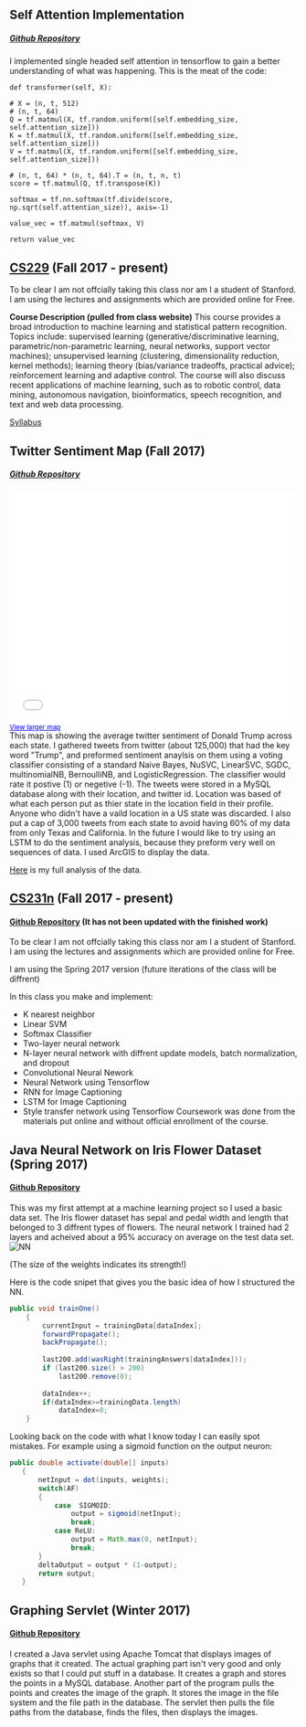 
## Self Attention Implementation
##### [Github Repository](https://github.com/riels89/Attention)
I implemented single headed self attention in tensorflow to gain a better understanding of what was happening. 
This is the meat of the code:
```
def transformer(self, X):

# X = (n, t, 512)
# (n, t, 64)
Q = tf.matmul(X, tf.random.uniform([self.embedding_size, self.attention_size]))
K = tf.matmul(X, tf.random.uniform([self.embedding_size, self.attention_size]))
V = tf.matmul(X, tf.random.uniform([self.embedding_size, self.attention_size]))

# (n, t, 64) * (n, t, 64).T = (n, t, n, t)
score = tf.matmul(Q, tf.transpose(K))

softmax = tf.nn.softmax(tf.divide(score, np.sqrt(self.attention_size)), axis=-1)

value_vec = tf.matmul(softmax, V)

return value_vec
```
## [CS229](http://cs229.stanford.edu/) (Fall 2017 - present) 

To be clear I am not offcially taking this class nor am I a student of Stanford. I am using the lectures and assignments which are provided  online for Free. 

**Course Description (pulled from class website)** This course provides a broad introduction to machine learning and statistical pattern recognition. Topics include: supervised learning (generative/discriminative learning, parametric/non-parametric learning, neural networks, support vector machines); unsupervised learning (clustering, dimensionality reduction, kernel methods); learning theory (bias/variance tradeoffs, practical advice); reinforcement learning and adaptive control. The course will also discuss recent applications of machine learning, such as to robotic control, data mining, autonomous navigation, bioinformatics, speech recognition, and text and web data processing.

[Syllabus](http://cs229.stanford.edu/syllabus.html)

## Twitter Sentiment Map (Fall 2017)
##### [Github Repository](https://github.com/riels89/-Twitter-Sentiment-Map)

<style>.embed-container {position: relative; padding-bottom: 80%; height: 0; max-width: 100%;} .embed-container iframe, .embed-container object, .embed-container iframe{position: absolute; top: 0; left: 0; width: 100%; height: 100%;} small{position: absolute; z-index: 40; bottom: 0; margin-bottom: -15px;}</style><div class="embed-container"><small><a href="//sbhs-gis.maps.arcgis.com/apps/Embed/index.html?webmap=1f671c7b5bce4fceb743340521e5b62f&amp;extent=-137.4089,11.4506,-29.4792,57.5233&zoom=true&scale=true&legend=true&disable_scroll=false&theme=dark" style="color:#0000FF;text-align:left" target="_blank">View larger map</a></small><br><iframe width="500" height="400" frameborder="0" scrolling="no" marginheight="0" marginwidth="0" title="Twitter Sentiment Map - Trump (embedding version)" src="//sbhs-gis.maps.arcgis.com/apps/Embed/index.html?webmap=1f671c7b5bce4fceb743340521e5b62f&amp;extent=-137.4089,11.4506,-29.4792,57.5233&zoom=true&previewImage=false&scale=true&legend=true&disable_scroll=false&theme=dark"></iframe></div>


This map is showing the average twitter sentiment of Donald Trump across each state. I gathered tweets from twitter (about 125,000) that had the key word "Trump", and preformed sentiment anaylsis on them using a voting classifier consisting of a standard Naive Bayes, NuSVC, LinearSVC, SGDC, multinomialNB, BernoulliNB, and LogisticRegression. The classifier would rate it postive (1) or negetive (-1). The tweets were stored in a MySQL database along with their location,  and twitter id. Location was based of what each person put as thier state in the location field in their profile. Anyone who didn't have a vaild location in a US state was discarded. I also put a cap of 3,000 tweets from each state to avoid having 60% of my data from only Texas and California. In the future I would like to try using an LSTM to do the sentiment analysis, because they preform very well on sequences of data. I used ArcGIS to display the data.

[Here](https://arcg.is/1znnDD) is my full analysis of the data. 



## [CS231n](http://cs231n.stanford.edu/) (Fall 2017 - present) 
#### [Github Repository](https://github.com/riels89/CS231n) (It has not been updated with the finished work)

To be clear I am not offcially taking this class nor am I a student of Stanford. I am using the lectures and assignments which are provided  online for Free. 

I am using the Spring 2017 version (future iterations of the class will be diffrent)

In this class you make and implement:

* K nearest neighbor
* Linear SVM
* Softmax Classifier
* Two-layer neural network
* N-layer neural network with diffrent update models, batch normalization, and dropout
* Convolutional Neural Nework
* Neural Network using Tensorflow
* RNN for Image Captioning	
* LSTM for Image Captioning
* Style transfer network using Tensorflow
Coursework was done from the materials put online and without official enrollment of the course.

## Java Neural Network on Iris Flower Dataset (Spring 2017)
#### [Github Repository](https://github.com/riels89/IrisFlowerJavaNN)

This was my first attempt at a machine learning project so I used a basic data set. The Iris flower dataset has sepal and pedal width and length that belonged to 3 diffrent types of flowers. The neural network I trained had 2 layers and acheived about a 95% accuracy on average on the test data set. 
![NN](https://i.gyazo.com/f918bc03aed8c89d37f326b386f78d8f.png)

(The size of the weights indicates its strength!)

Here is the code snipet that gives you the basic idea of how I structured the NN.
```Java
public void trainOne()
	{
		currentInput = trainingData[dataIndex];
		forwardPropagate();
		backPropagate();
		
		last200.add(wasRight(trainingAnswers[dataIndex]));
		if (last200.size() > 200)
			last200.remove(0);
		
		dataIndex++;
		if(dataIndex>=trainingData.length)
			dataIndex=0;
	}
 ```
 
 Looking back on the code with what I know today I can easily spot mistakes. For example using a sigmoid function on the output neuron:
 ```Java
 public double activate(double[] inputs)
	{
		netInput = dot(inputs, weights);
		switch(AF)
		{
			case  SIGMOID:
				output = sigmoid(netInput);
				break;
			case ReLU:
				output = Math.max(0, netInput);
				break;
		}
		deltaOutput = output * (1-output);
		return output;
	}
  ```

## Graphing Servlet (Winter 2017)
#### [Github Repository](https://github.com/riels89/GraphingServlet)

I created a Java servlet using Apache Tomcat that displays images of graphs that it created. The actual graphing part isn't very good and only exists so that I could put stuff in a database. It creates a graph and stores the points in a MySQL database. Another part of the program pulls the points and creates the image of the graph. It stores the image in the file system and the file path in the database. The servlet then pulls the file paths from the database, finds the files, then displays the images. 
